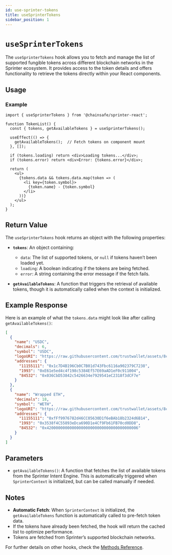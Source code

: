 ```yaml
---
id: use-sprinter-tokens
title: useSprinterTokens
sidebar_position: 1
---
```


# `useSprinterTokens`

The `useSprinterTokens` hook allows you to fetch and manage the list of supported fungible tokens across different blockchain networks in the Sprinter ecosystem. It provides access to the token details and offers functionality to retrieve the tokens directly within your React components.

## Usage

### Example

```tsx
import { useSprinterTokens } from '@chainsafe/sprinter-react';

function TokenList() {
  const { tokens, getAvailableTokens } = useSprinterTokens();

  useEffect(() => {
    getAvailableTokens();  // Fetch tokens on component mount
  }, []);

  if (tokens.loading) return <div>Loading tokens...</div>;
  if (tokens.error) return <div>Error: {tokens.error}</div>;

  return (
    <ul>
      {tokens.data && tokens.data.map(token => (
        <li key={token.symbol}>
          {token.name} - {token.symbol}
        </li>
      ))}
    </ul>
  );
}
```

## Return Value

The `useSprinterTokens` hook returns an object with the following properties:

- **`tokens`**: An object containing:
    - `data`: The list of supported tokens, or `null` if tokens haven’t been loaded yet.
    - `loading`: A boolean indicating if the tokens are being fetched.
    - `error`: A string containing the error message if the fetch fails.

- **`getAvailableTokens`**: A function that triggers the retrieval of available tokens, though it is automatically called when the context is initialized.

## Example Response

Here is an example of what the `tokens.data` might look like after calling `getAvailableTokens()`:

```json
[
  {
    "name": "USDC",
    "decimals": 6,
    "symbol": "USDC",
    "logoURI": "https://raw.githubusercontent.com/trustwallet/assets/8cee462de2cc16eed81ded90ced5dbd64f7145cb/blockchains/ethereum/assets/0xA0b86991c6218b36c1d19D4a2e9Eb0cE3606eB48/logo.png",
    "addresses": {
      "11155111": "0x1c7D4B196Cb0C7B01d743Fbc6116a902379C7238",
      "1993": "0xE61e5ed4c4f198c5384Ef57E69aAD1eF0c911004",
      "84532": "0x036CbD53842c5426634e7929541eC2318f3dCF7e"
    }
  },
  {
    "name": "Wrapped ETH",
    "decimals": 18,
    "symbol": "WETH",
    "logoURI": "https://raw.githubusercontent.com/trustwallet/assets/8cee462de2cc16eed81ded90ced5dbd64f7145cb/blockchains/optimism/assets/0x4200000000000000000000000000000000000006/logo.png",
    "addresses": {
      "11155111": "0xfFf9976782d46CC05630D1f6eBAb18b2324d6B14",
      "1993": "0x3538f4C55893eDca690D1e4Cf9Fb61FB70cd0DD8",
      "84532": "0x4200000000000000000000000000000000000006"
    }
  }
]
```

## Parameters

- `getAvailableTokens()`: A function that fetches the list of available tokens from the Sprinter Intent Engine. This is automatically triggered when `SprinterContext` is initialized, but can be called manually if needed.

## Notes

- **Automatic Fetch**: When `SprinterContext` is initialized, the `getAvailableTokens` function is automatically called to pre-fetch token data.
- If the tokens have already been fetched, the hook will return the cached list to optimize performance.
- Tokens are fetched from Sprinter’s supported blockchain networks.

For further details on other hooks, check the [Methods Reference](./useSprinterBalances.md).
